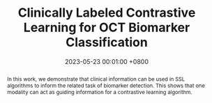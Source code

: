 ---
title:          "Clinically Labeled Contrastive Learning for OCT Biomarker Classification"
date:           2023-05-23 00:01:00 +0800
selected:       true
pub:            "IEEE Journal of Bio Health Informatics"
pub_date:       "2023"
abstract: >-
  In this work, we demonstrate that clinical information can be used in SSL algorithms to inform the related task of biomarker detection. This shows that one modality can act as guiding information for a contrastive learning algorithm.
cover:          /assets/images/covers/2023_jbhi.png
authors:
- Kiran Kokilepersaud
- Stephanie Trejo Corona
- Mohit Prabhushankar
- Ghassan AlRegib
- Charles Wykoff
links:
  Paper: https://arxiv.org/abs/2305.15154
  Github: https://github.com/olivesgatech/SupCon_OCT_Clinical
---